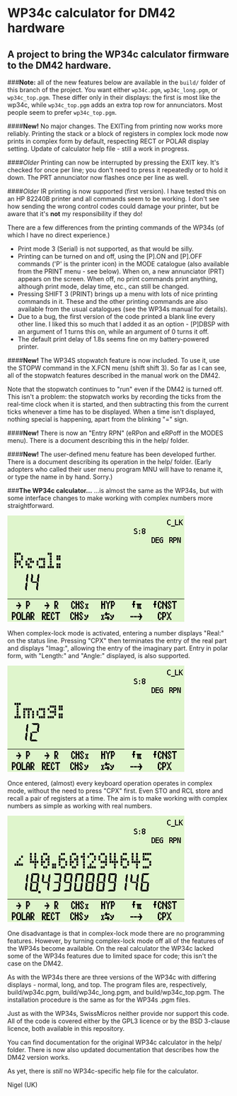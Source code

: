 # WP34c calculator for DM42 hardware

## A project to bring the WP34c calculator firmware to the DM42 hardware. 

###**Note:** all of the new features below are available in the `build/` folder of this branch of the project. You want either `wp34c.pgm`, `wp34c_long.pgm`, or `wp34c_top.pgm`. These differ only in their displays: the first is most like the wp34c, while `wp34c_top.pgm` adds an extra top row for annunciators. Most people seem to prefer `wp34c_top.pgm`.

####**New!**
No major changes.
The EXITing from printing now works more reliably. 
Printing the stack or a block of registers in complex lock mode now prints in complex form by default, respecting RECT or POLAR display setting.
Update of calculator help file - still a work in progress.

####*Older* 
Printing can now be interrupted by pressing the EXIT key. It's checked for once per line; you don't need to press it repeatedly or to hold it down. The PRT annunciator now flashes once per line as well.

####*Older* 
IR printing is now supported (first version). I have tested this on an HP 82240B printer and all commands seem to be working. I don't see how sending the wrong control codes could damage your printer, but be aware that it's **not** my responsibility if they do!

There are a few differences from the printing commands of the WP34s (of which I have no direct experience.)

  * Print mode 3 (Serial) is not supported, as that would be silly.
  * Printing can be turned on and off, using the [P].ON and [P].OFF commands ('P' is the printer icon) in the MODE catalogue (also available from the PRINT menu - see below). When on, a new annunciator (PRT) appears on the screen. When off, no print commands print anything, although print mode, delay time, etc., can still be changed.
  * Pressing SHIFT 3 (PRINT) brings up a menu with lots of nice printing commands in it. These and the other printing commands are also available from the usual catalogues (see the WP34s manual for details).
  * Due to a bug, the first version of the code printed a blank line every other line. I liked this so much that I added it as an option - [P]DBSP with an argument of 1 turns this on, while an argument of 0 turns it off.
  * The default print delay of 1.8s seems fine on my battery-powered printer.

####**New!** 
The WP34S stopwatch feature is now included. To use it, use the STOPW command in the X.FCN menu (shift shift 3). So far as I can see, all of the stopwatch features described in the manual work on the DM42. 

Note that the stopwatch continues to "run" even if the DM42 is turned off. This isn't a problem: the stopwatch works by recording the ticks from the real-time clock when it is started, and then subtracting this from the current ticks whenever a time has to be displayed. When a time isn't displayed, nothing special is happening, apart from the blinking "=" sign.

####**New!** 
There is now an "Entry RPN" (eRPon and eRPoff in the MODES menu). There is a document describing this in the help/ folder.

####**New!**
The user-defined menu feature has been developed further. There is a document describing its operation in the help/ folder. (Early adopters who called their user menu program MNU will have to rename it, or type the name in by hand. Sorry.)

###**The WP34c calculator...**
...is almost the same as the WP34s, but with some interface changes to make working with complex numbers more straightforward.

<img src="help/screens/wp34c_02.png" width="400">

When complex-lock mode is activated, entering a number displays "Real:" on the status line. Pressing "CPX" then terminates the entry of the real part and displays "Imag:", allowing the entry of the imaginary part. Entry in polar form, with "Length:" and "Angle:" displayed, is also supported.

<img src="help/screens/wp34c_03.png" width="400">

Once entered, (almost) every keyboard operation operates in complex mode, without the need to press "CPX" first. Even STO and RCL store and recall a pair of registers at a time. The aim is to make working with complex numbers as simple as working with real numbers.

<img src="help/screens/wp34c_04.png" width="400">

One disadvantage is that in complex-lock mode there are no programming features. However, by turning complex-lock mode off all of the features of the WP34s become available. On the real calculator the WP34c lacked some of the WP34s features due to limited space for code; this isn't the case on the DM42.

As with the WP34s there are three versions of the WP34c with differing displays - normal, long, and top. The program files are, respectively, build/wp34c.pgm, build/wp34c_long.pgm, and build/wp34c_top.pgm. The installation procedure is the same as for the WP34s .pgm files.

Just as with the WP34s, SwissMicros neither provide nor support this code. All of the code is covered either by the GPL3 licence or by the BSD 3-clause licence, both available in this repository.

You can find documentation for the original WP34c calculator in the help/ folder. There is now also updated documentation that describes how the DM42 version works.

As yet, there is *still* no WP34c-specific help file for the calculator.

Nigel (UK)